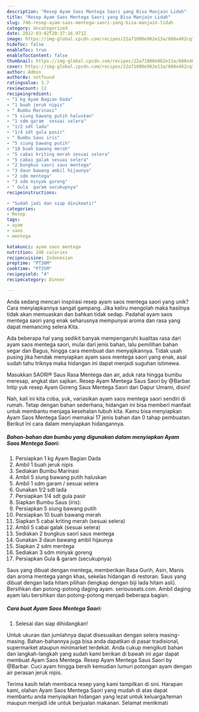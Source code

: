 ```yaml
---
description: "Resep Ayam Saos Mentega Saori yang Bisa Manjain Lidah"
title: "Resep Ayam Saos Mentega Saori yang Bisa Manjain Lidah"
slug: 746-resep-ayam-saos-mentega-saori-yang-bisa-manjain-lidah
category: Uncategorized
date: 2022-03-02T20:37:16.971Z
image: https://img-global.cpcdn.com/recipes/22a71000e982e13a/680x482cq70/ayam-saos-mentega-saori-foto-resep-utama.jpg
hideToc: false
enableToc: true
enableTocContent: false
thumbnail: https://img-global.cpcdn.com/recipes/22a71000e982e13a/680x482cq70/ayam-saos-mentega-saori-foto-resep-utama.jpg
cover: https://img-global.cpcdn.com/recipes/22a71000e982e13a/680x482cq70/ayam-saos-mentega-saori-foto-resep-utama.jpg
author: Admin
authorAv: notfound
ratingvalue: 3.7
reviewcount: 12
recipeingredient:
- "1 kg Ayam Bagian Dada"
- "1 buah jeruk nipis"
- " Bumbu Marinasi"
- "5 siung bawang putih haluskan"
- "1 sdm garam  sesuai selera"
- "1/2 sdt lada"
- "1/4 sdt gula pasir"
- " Bumbu Saus iris"
- "5 siung bawang putih"
- "10 buah bawang merah"
- "5 cabai kriting merah sesuai selera"
- "5 cabai galak sesuai selera"
- "2 bungkus saori saus mentega"
- "3 daun bawang ambil hijaunya"
- "2 sdm mentega"
- "3 sdm minyak goreng"
- " Gula  garam secukupnya"
recipeinstructions:

- "Sudah jadi dan siap dinikmati!"
categories:
- Resep
tags:
- ayam
- saos
- mentega

katakunci: ayam saos mentega 
nutrition: 248 calories
recipecuisine: Indonesian
preptime: "PT30M"
cooktime: "PT35M"
recipeyield: "4"
recipecategory: Dinner

---
```





Anda sedang mencari inspirasi resep ayam saos mentega saori yang unik? Cara menyiapkannya sangat gampang. Jika keliru mengolah maka hasilnya tidak akan memuaskan dan bahkan tidak sedap. Padahal ayam saos mentega saori yang enak seharusnya mempunyai aroma dan rasa yang dapat memancing selera Kita.





Ada beberapa hal yang sedikit banyak mempengaruhi kualitas rasa dari ayam saos mentega saori, mulai dari jenis bahan, lalu pemilihan bahan segar dan Bagus, hingga cara membuat dan menyajikannya. Tidak usah pusing jika hendak menyiapkan ayam saos mentega saori yang enak,      asal sudah tahu triknya maka hidangan ini dapat menjadi suguhan istimewa.














Masukkan SAORI® Saus Rasa Mentega dan air, aduk rata hingga bumbu meresap, angkat dan sajikan. Resep Ayam Mentega Saus Saori by @Barbar. Intip yuk resep Ayam Goreng Saus Mentega Saori dari Dapur Umami, disini!






Nah, kali ini kita coba, yuk, variasikan ayam saos mentega saori sendiri di rumah. Tetap dengan bahan sederhana, hidangan ini bisa memberi manfaat untuk membantu menjaga kesehatan tubuh kita. Kamu bisa menyiapkan Ayam Saos Mentega Saori memakai 17 jenis bahan dan 0 tahap pembuatan. Berikut ini cara dalam menyiapkan hidangannya.

<!--inarticleads1-->

##### Bahan-bahan dan bumbu yang digunakan dalam menyiapkan Ayam Saos Mentega Saori:

1. Persiapkan 1 kg Ayam Bagian Dada
1. Ambil 1 buah jeruk nipis
1. Sediakan  Bumbu Marinasi
1. Ambil 5 siung bawang putih haluskan
1. Ambil 1 sdm garam / sesuai selera
1. Gunakan 1/2 sdt lada
1. Persiapkan 1/4 sdt gula pasir
1. Siapkan  Bumbu Saus (iris):
1. Persiapkan 5 siung bawang putih
1. Persiapkan 10 buah bawang merah
1. Siapkan 5 cabai kriting merah (sesuai selera)
1. Ambil 5 cabai galak (sesuai selera)
1. Sediakan 2 bungkus saori saus mentega
1. Gunakan 3 daun bawang ambil hijaunya
1. Siapkan 2 sdm mentega
1. Sediakan 3 sdm minyak goreng
1. Persiapkan  Gula &amp; garam (secukupnya)


Saus yang dibuat dengan mentega, memberikan Rasa Gurih, Asin, Manis dan aroma mentega yangn khas, sekelas hidangan di restoran. Saus yang dibuat dengan lada hitam pilihan (lengkap dengan biji lada hitam asli). Bersihkan dan potong-potong daging ayam. seriouseats.com. Ambil daging ayam lalu bersihkan dan potong-potong menjadi beberapa bagian. 

<!--inarticleads2-->

##### Cara buat Ayam Saos Mentega Saori:


1. Selesai dan siap dihidangkan!

Untuk ukuran dan jumlahnya dapat disesuaikan dengan selera masing-masing. Bahan-bahannya juga bisa anda dapatkan di pasar tradisional, supermarket ataupun minimarket terdekat. Anda cukup mengikuti bahan dan langkah-langkah yang sudah kami berikan di bawah ini agar dapat membuat Ayam Saos Mentega. Resep Ayam Mentega Saus Saori by @Barbar. Cuci ayam hingga bersih kemudian lumuri potongan ayam dengan air perasan jeruk nipis. 

Terima kasih telah membaca resep yang kami tampilkan di sini. Harapan kami, olahan Ayam Saos Mentega Saori yang mudah di atas dapat membantu anda menyiapkan hidangan yang lezat untuk keluarga/teman maupun menjadi ide untuk berjualan makanan. Selamat menikmati
